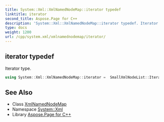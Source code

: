 ```yaml
---
title: System::Xml::XmlNamedNodeMap::iterator typedef
linktitle: iterator
second_title: Aspose.Page for C++
description: 'System::Xml::XmlNamedNodeMap::iterator typedef. Iterator type in C++.'
type: docs
weight: 1200
url: /cpp/system.xml/xmlnamednodemap/iterator/
---
```

## iterator typedef


Iterator type.

```cpp
using System::Xml::XmlNamedNodeMap::iterator =  SmallXmlNodeList::Iterator
```

## See Also

* Class [XmlNamedNodeMap](../)
* Namespace [System::Xml](../../)
* Library [Aspose.Page for C++](../../../)
